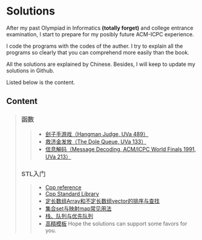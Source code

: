 # Solutions
After my past Olympiad in Informatics **(totally forget)** and college entrance examination, I start to prepare for my posibly future ACM-ICPC experience. 

I code the programs with the codes of the auther. I try to explain all the programs so clearly that you can comprehend more easily than the book.

All the solutions are explained by Chinese. Besides, I will keep to update my solutions in Github. 

Listed below is the content.

## Content
> ### 函数
> > * [刽子手游戏（Hangman Judge, UVa 489）](tests/UVa%20489%20刽子手游戏.md)
> > * [救济金发放（The Dole Queue, UVa 133）](tests/UVa%20133%20救济金发放.md)
> > * [信息解码（Message Decoding, ACM/ICPC World Finals 1991, UVa 213）](tests/UVa%20213%20信息解码.md)
> ### STL入门
> > * [Cpp reference](https://en.cppreference.com/w/cpp)
> > * [Cpp Standard Library](https://en.cppreference.com/w/cpp/header)
> > * [定长数组Array和不定长数组vector的排序与查找](tests/定长数组Array和不定长数组vector的排序与查找.md)
> > * [集合set与映射map常见用法](tests/集合set与映射map常见用法.md)
> > * [栈、队列与优先队列](tests/栈、队列与优先队列.md)
> > * [高精模板](tests/高精模板.md)
Hope the solutions can support some favors for you.
